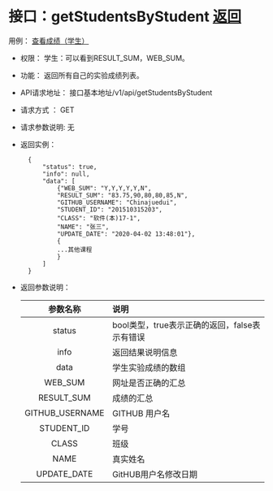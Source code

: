 
# 接口：getStudentsByStudent [返回](../README.md)
用例： [查看成绩（学生）](../用例/查看成绩（学生）.md)

- 权限：
    学生：可以看到RESULT_SUM，WEB_SUM。

- 功能：
    返回所有自己的实验成绩列表。

- API请求地址：
   接口基本地址/v1/api/getStudentsByStudent

- 请求方式 ：
    GET

- 请求参数说明:
    无

- 返回实例：

        {
            "status": true,
            "info": null,
            "data": [
                {"WEB_SUM": "Y,Y,Y,Y,Y,N",
                "RESULT_SUM": "83.75,90,80,80,85,N",
                "GITHUB_USERNAME": "Chinajuedui",
                "STUDENT_ID": "201510315203",
                "CLASS": "软件(本)17-1",
                "NAME": "张三",
                "UPDATE_DATE": "2020-04-02 13:48:01"},
                {
                ...其他课程
                }
            ]
        }

- 返回参数说明：

  |参数名称|说明|
  |:---------:|:--------------------------------------------------------|
  |status|bool类型，true表示正确的返回，false表示有错误|
  |info|返回结果说明信息|
  |data|学生实验成绩的数组|
  |WEB_SUM|网址是否正确的汇总|
  |RESULT_SUM|成绩的汇总|
  |GITHUB_USERNAME|GITHUB 用户名|
  |STUDENT_ID|学号|
  |CLASS|班级|
  |NAME|真实姓名|
  |UPDATE_DATE|GitHUB用户名修改日期|
